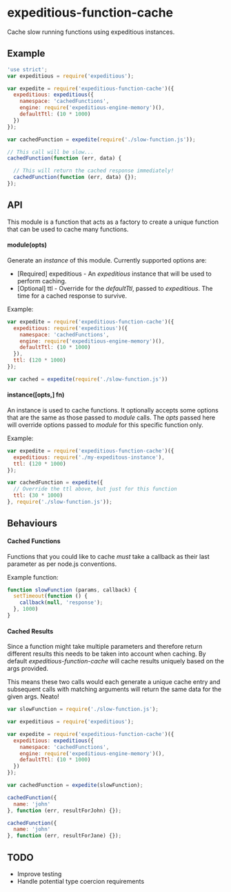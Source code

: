 expeditious-function-cache
==========================

Cache slow running functions using expeditious instances.

## Example
```js
'use strict';
var expeditious = require('expeditious');

var expedite = require('expeditious-function-cache')({
  expeditious: expeditious({
    namespace: 'cachedFunctions',
    engine: require('expeditious-engine-memory')(),
    defaultTtl: (10 * 1000)
  })
});

var cachedFunction = expedite(require('./slow-function.js'));

// This call will be slow...
cachedFunction(function (err, data) {

  // This will return the cached response immediately!
  cachedFunction(function (err, data) {});
});
```

## API
This module is a function that acts as a factory to create a unique function
that can be used to cache many functions.

#### module(opts)
Generate an _instance_ of this module. Currently supported options are:

* [Required] expeditious - An _expeditious_ instance that will be used to
perform caching.
* [Optional] ttl - Override for the _defaultTtl_, passed to _expeditious_. The
time for a cached response to survive.

Example:

```js
var expedite = require('expeditious-function-cache')({
  expeditious: require('expeditious')({
    namespace: 'cachedFunctions',
    engine: require('expeditious-engine-memory')(),
    defaultTtl: (10 * 1000)
  }),
  ttl: (120 * 1000)
});

var cached = expedite(require('./slow-function.js'))
```

#### instance([opts,] fn)
An instance is used to cache functions. It optionally accepts some options
that are the same as those passed to _module_ calls. The _opts_ passed here
will override options passed to _module_ for this specific function only.

Example:

```js
var expedite = require('expeditious-function-cache')({
  expeditious: require('./my-expeditous-instance'),
  ttl: (120 * 1000)
});

var cachedFunction = expedite({
  // Override the ttl above, but just for this function
  ttl: (30 * 1000)
}, require('./slow-function.js'));

```

## Behaviours

#### Cached Functions
Functions that you could like to cache _must_ take a callback as their last
parameter as per node.js conventions.

Example function:

```js
function slowFunction (params, callback) {
  setTimeout(function () {
    callback(null, 'response');
  }, 1000)
}
```

#### Cached Results
Since a function might take multiple parameters and therefore return different
results this needs to be taken into account when caching. By default
_expeditious-function-cache_ will cache results uniquely based on the args
provided.

This means these two calls would each generate a unique cache entry and
subsequent calls with matching arguments will return the same data for the given args. Neato!

```js
var slowFunction = require('./slow-function.js');

var expeditious = require('expeditious');

var expedite = require('expeditious-function-cache')({
  expeditious: expeditious({
    namespace: 'cachedFunctions',
    engine: require('expeditious-engine-memory')(),
    defaultTtl: (10 * 1000)
  })
});

var cachedFunction = expedite(slowFunction);

cachedFunction({
  name: 'john'
}, function (err, resultForJohn) {});

cachedFunction({
  name: 'john'
}, function (err, resultForJane) {});
```

## TODO

* Improve testing
* Handle potential type coercion requirements
